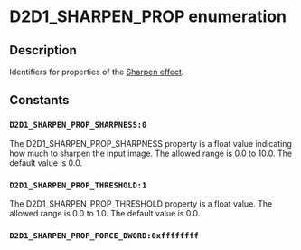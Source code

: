 # D2D1_SHARPEN_PROP enumeration

## Description

Identifiers for properties of the [Sharpen effect](https://learn.microsoft.com/windows/desktop/Direct2D/sharpen-effect).

## Constants

### `D2D1_SHARPEN_PROP_SHARPNESS:0`

The D2D1_SHARPEN_PROP_SHARPNESS property is a float value indicating how much to sharpen the input image. The allowed range is 0.0 to 10.0. The default value is 0.0.

### `D2D1_SHARPEN_PROP_THRESHOLD:1`

The D2D1_SHARPEN_PROP_THRESHOLD property is a float value. The allowed range is 0.0 to 1.0. The default value is 0.0.

### `D2D1_SHARPEN_PROP_FORCE_DWORD:0xffffffff`